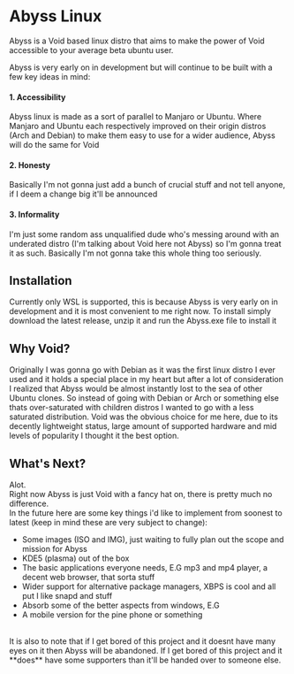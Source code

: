 # Abyss Linux
Abyss is a Void based linux distro that aims to make the power of Void accessible to your average beta ubuntu user. 

Abyss is very early on in development but will continue to be built with a few key ideas in mind:

#### 1. Accessibility
Abyss linux is made as a sort of parallel to Manjaro or Ubuntu. Where Manjaro and Ubuntu each respectively improved on their origin distros (Arch and Debian) to make them easy to use for a wider audience, Abyss will do the same for Void
#### 2. Honesty
Basically I'm not gonna just add a bunch of crucial stuff and not tell anyone, if I deem a change big it'll be announced
#### 3. Informality
I'm just some random ass unqualified dude who's messing around with an underated distro (I'm talking about Void here not Abyss) so I'm gonna treat it as such. Basically I'm not gonna take this whole thing too seriously.

## Installation

Currently only WSL is supported, this is because Abyss is very early on in development and it is most convenient to me right now. To install simply download the latest release, unzip it and run the Abyss.exe file to install it

## Why Void?
Originally I was gonna go with Debian as it was the first linux distro I ever used and it holds a special place in my heart but after a lot of consideration I realized that Abyss would be almost instantly lost to the sea of other Ubuntu clones. So instead of going with Debian or Arch or something else thats over-saturated with children distros I wanted to go with a less saturated distribution. Void was the obvious choice for me here, due to its decently lightweight status, large amount of supported hardware and mid levels of popularity I thought it the best option.

## What's Next?
Alot.<br>
Right now Abyss is just Void with a fancy hat on, there is pretty much no difference. <br>
In the future here are some key things i'd like to implement from soonest to latest (keep in mind these are very subject to change):<br>
- Some images (ISO and IMG), just waiting to fully plan out the scope and mission for Abyss
- KDE5 (plasma) out of the box
- The basic applications everyone needs, E.G mp3 and mp4 player, a decent web browser, that sorta stuff
- Wider support for alternative package managers, XBPS is cool and all put I like snapd and stuff
- Absorb some of the better aspects from windows, E.G
- A mobile version for the pine phone or something
<br>
It is also to note that if I get bored of this project and it doesnt have many eyes on it then Abyss will be abandoned. If I get bored of this project and it **does** have some supporters than it'll be handed over to someone else.
